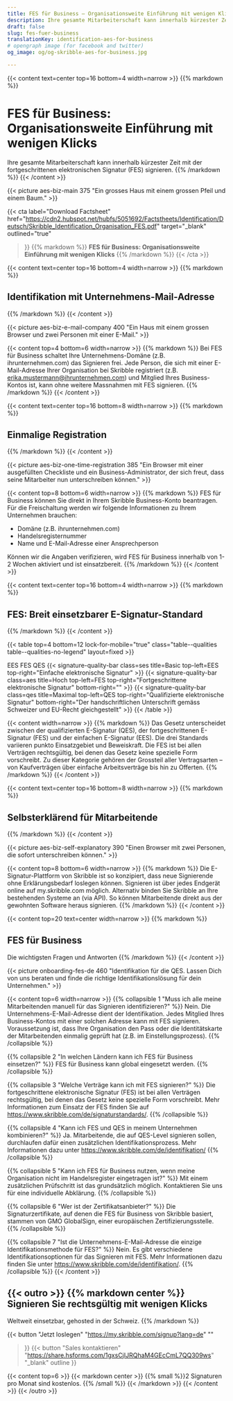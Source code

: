 ```yaml
---
title: FES für Business – Organisationsweite Einführung mit wenigen Klicks
description: Ihre gesamte Mitarbeiterschaft kann innerhalb kürzester Zeit mit der fortgeschrittenen elektronischen Signatur (FES) signieren.
draft: false
slug: fes-fuer-business
translationKey: identification-aes-for-business
# opengraph image (for facebook and twitter)
og_image: og/og-skribble-aes-for-business.jpg

---
```


{{< content text=center top=16 bottom=4 width=narrow >}}
{{% markdown %}}
# FES für Business: Organisationsweite Einführung mit wenigen Klicks
Ihre gesamte Mitarbeiterschaft kann innerhalb kürzester Zeit mit der fortgeschrittenen elektronischen Signatur (FES) signieren.
{{% /markdown %}}
{{< /content >}}

{{< picture aes-biz-main 375 "Ein grosses Haus mit einem grossen Pfeil und einem Baum." >}}

{{< cta
  label="Download Factsheet"
  href="https://cdn2.hubspot.net/hubfs/5051692/Factstheets/Identification/Deutsch/Skribble_Identification_Organisation_FES.pdf"
  target="_blank"
  outlined="true"
>}}
{{% markdown %}}
**FES für Business: Organisationsweite
Einführung mit wenigen Klicks**
{{% /markdown %}}
{{< /cta >}}

[//]: # (--------------------------------------------------------------------------------------------------------------)

{{< content text=center top=16 bottom=4 width=narrow >}}
{{% markdown %}}
## Identifikation mit Unternehmens-Mail-Adresse
{{% /markdown %}}
{{< /content >}}

{{< picture aes-biz-e-mail-company 400 "Ein Haus mit einem grossen Browser und zwei Personen mit einer E-Mail." >}}

{{< content top=4 bottom=6 width=narrow >}}
{{% markdown %}}
Bei FES für Business schaltet Ihre Unternehmens-Domäne (z.B. ihrunternehmen.com) das Signieren frei. Jede Person, die sich mit einer E-Mail-Adresse Ihrer Organisation bei Skribble registriert (z.B. erika.mustermann@ihrunternehmen.com) und Mitglied Ihres Business-Kontos ist, kann ohne weitere Massnahmen mit FES signieren. 
{{% /markdown %}}
{{< /content >}}

[//]: # (--------------------------------------------------------------------------------------------------------------)

{{< content text=center top=16 bottom=8 width=narrow >}}
{{% markdown %}}
## Einmalige Registration
{{% /markdown %}}
{{< /content >}}

{{< picture aes-biz-one-time-registration 385 "Ein Browser mit einer ausgefüllten Checkliste und ein Business-Administrator, der sich freut, dass seine Mitarbeiter nun unterschreiben können." >}}

{{< content top=8 bottom=6 width=narrow >}}
{{% markdown %}}
FES für Business können Sie direkt in Ihrem Skribble Business-Konto beantragen. Für die Freischaltung werden wir folgende Informationen zu Ihrem Unternehmen brauchen:

- Domäne (z.B. ihrunternehmen.com)
- Handelsregisternummer
- Name und E-Mail-Adresse einer Ansprechperson

Können wir die Angaben verifizieren, wird FES für Business innerhalb von 1-2 Wochen aktiviert und ist einsatzbereit. 
{{% /markdown %}}
{{< /content >}}

[//]: # (--------------------------------------------------------------------------------------------------------------)

{{< content text=center top=16 bottom=4 width=narrow >}}
{{% markdown %}}
## FES: Breit einsetzbarer E-Signatur-Standard
{{% /markdown %}}
{{< /content >}}


{{< table top=4 bottom=12 lock-for-mobile="true" class="table--qualities table--qualities-no-legend" layout=fixed >}}
<thead>
  <tr>
    <th scope="col"></th>
    <th scope="col">EES</th>
    <th scope="col">FES</th>
    <th scope="col">QES</th>
  </tr>
</thead>
<tbody>
  <tr>
    <th scope="row"></th>
    <td class="signature-quality-bar">
      {{< signature-quality-bar
        class=ses
        title=Basic
        top-left=EES
        top-right="Einfache elektronische Signatur"
      >}}
    </td>
    <td class="signature-quality-bar">
      {{< signature-quality-bar
        class=aes
        title=Hoch
        top-left=FES
        top-right="Fortgeschrittene elektronische Signatur"
        bottom-right=""
      >}}
    </td>
    <td class="signature-quality-bar">
      {{< signature-quality-bar
        class=qes
        title=Maximal
        top-left=QES
        top-right="Qualifizierte elektronische Signatur"
        bottom-right="Der handschriftlichen Unterschrift gemäss Schweizer und EU-Recht gleichgestellt"
      >}}
    </td>
  </tr>
  <tr>
    <th scope="row"></th>
  </tr>

</tbody>
{{< /table >}}

{{< content width=narrow >}}
{{% markdown %}}
Das Gesetz unterscheidet zwischen der qualifizierten E-Signatur (QES), der fortgeschrittenen E-Signatur (FES) und der einfachen E-Signatur (EES). Die drei Standards variieren punkto Einsatzgebiet und Beweiskraft. Die FES ist bei allen Verträgen rechtsgültig, bei denen das Gesetz keine spezielle Form vorschreibt. Zu dieser Kategorie gehören der Grossteil aller Vertragsarten – von Kaufverträgen über einfache Arbeitsverträge bis hin zu Offerten. 
{{% /markdown %}}
{{< /content >}}

[//]: # (--------------------------------------------------------------------------------------------------------------)

{{< content text=center top=16 bottom=8 width=narrow >}}
{{% markdown %}}
## Selbsterklärend für Mitarbeitende
{{% /markdown %}}
{{< /content >}}

{{< picture aes-biz-self-explanatory 390 "Einen Browser mit zwei Personen, die sofort unterschreiben können." >}}

{{< content top=8 bottom=6 width=narrow >}}
{{% markdown %}}
Die E-Signatur-Plattform von Skribble ist so konzipiert, dass neue Signierende ohne Erklärungsbedarf loslegen können. Signieren ist über jedes Endgerät online auf my.skribble.com möglich. Alternativ binden Sie Skribble an Ihre bestehenden Systeme an (via API). So können Mitarbeitende direkt aus der gewohnten Software heraus signieren.
{{% /markdown %}}
{{< /content >}}


[//]: # (--------------------------------------------------------------------------------------------------------------)

{{< content top=20 text=center width=narrow >}}
{{% markdown %}}
## FES für Business
Die wichtigsten Fragen und Antworten
{{% /markdown %}}
{{< /content >}}

{{< picture onboarding-fes-de 460 "Identifikation für die QES. Lassen Dich von uns beraten und finde die richtige Identifikationslösung für dein Unternehmen." >}}

{{< content top=6 width=narrow >}}
{{% collapsible 1 "Muss ich alle meine Mitarbeitenden manuell für das Signieren identifizieren?" %}}
Nein. Die Unternehmens-E-Mail-Adresse dient der Identifikation. Jedes Mitglied Ihres Business-Kontos mit einer solchen Adresse kann mit FES signieren. Voraussetzung ist, dass Ihre Organisation den Pass oder die Identitätskarte der Mitarbeitenden einmalig geprüft hat (z.B. im Einstellungsprozess).
{{% /collapsible %}}

{{% collapsible 2 "In welchen Ländern kann ich FES für Business einsetzen?" %}}
FES für Business kann global eingesetzt werden.
{{% /collapsible %}}

{{% collapsible 3 "Welche Verträge kann ich mit FES signieren?" %}}
Die fortgeschrittene elektronische Signatur (FES) ist bei allen Verträgen rechtsgültig, bei denen das Gesetz keine spezielle Form vorschreibt. Mehr Informationen zum Einsatz der FES finden Sie auf https://www.skribble.com/de/signaturstandards/. 
{{% /collapsible %}}

{{% collapsible 4 "Kann ich FES und QES in meinem Unternehmen kombinieren?" %}}
Ja. Mitarbeitende, die auf QES-Level signieren sollen, durchlaufen dafür einen zusätzlichen Identifikationsprozess. Mehr Informationen dazu unter https://www.skribble.com/de/identifikation/
{{% /collapsible %}}

{{% collapsible 5 "Kann ich FES für Business nutzen, wenn meine Organisation nicht im Handelsregister eingetragen ist?" %}}
Mit einem zusätzlichen Prüfschritt ist das grundsätzlich möglich. Kontaktieren Sie uns für eine individuelle Abklärung.
{{% /collapsible %}}

{{% collapsible 6 "Wer ist der Zertifikatsanbieter?" %}}
Die Signaturzertifikate, auf denen die FES für Business von Skribble basiert, stammen von GMO GlobalSign, einer europäischen Zertifizierungsstelle. 
{{% /collapsible %}}

{{% collapsible 7 "Ist die Unternehmens-E-Mail-Adresse die einzige Identifikationsmethode für FES?" %}}
Nein. Es gibt verschiedene Identifikationsoptionen für das Signieren mit FES. Mehr Informationen dazu finden Sie unter https://www.skribble.com/de/identifikation/. 
{{% /collapsible %}}
{{< /content >}}


{{< outro >}}
{{% markdown center %}}
Signieren Sie rechtsgültig 
mit wenigen Klicks
---
Weltweit einsetzbar, gehosted in der Schweiz.
{{% /markdown %}}

{{< button
  "Jetzt loslegen"
  "https://my.skribble.com/signup?lang=de"
  ""
>}}
{{< button
  "Sales kontaktieren"
  "https://share.hsforms.com/1gxsCjIJRQhaM4GEcCmL7QQ309ws"
  "_blank"
  outline
>}}

{{< content top=6 >}}
{{< markdown center >}}
{{% small %}}2 Signaturen pro Monat sind kostenlos.
{{% /small %}} 
{{< /markdown >}}
{{< /content >}}
{{< /outro >}}
